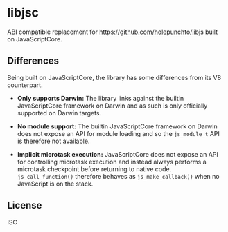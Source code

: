# libjsc

ABI compatible replacement for https://github.com/holepunchto/libjs built on JavaScriptCore.

## Differences

Being built on JavaScriptCore, the library has some differences from its V8 counterpart.

- **Only supports Darwin:** The library links against the builtin JavaScriptCore framework on Darwin and as such is only officially supported on Darwin targets.

- **No module support:** The builtin JavaScriptCore framework on Darwin does not expose an API for module loading and so the `js_module_t` API is therefore not available.

- **Implicit microtask execution:** JavaScriptCore does not expose an API for controlling microtask execution and instead always performs a microtask checkpoint before returning to native code. `js_call_function()` therefore behaves as `js_make_callback()` when no JavaScript is on the stack.

## License

ISC
